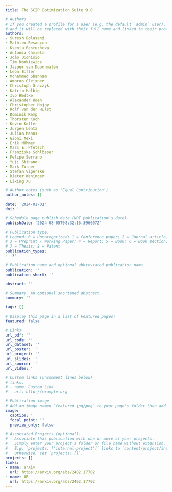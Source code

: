 ```yaml
---
title: The SCIP Optimization Suite 9.0

# Authors
# If you created a profile for a user (e.g. the default `admin` user), write the username (folder name) here
# and it will be replaced with their full name and linked to their profile.
authors:
- Suresh Bolusani
- Mathieu Besançon
- Ksenia Bestuzheva
- Antonia Chmiela
- João Dionísio
- Tim Donkiewicz
- Jasper van Doornmalen
- Leon Eifler
- Mohammed Ghannam
- Ambros Gleixner
- Christoph Graczyk
- Katrin Halbig
- Ivo Hedtke
- Alexander Hoen
- Christopher Hojny
- Rolf van der Hulst
- Dominik Kamp
- Thorsten Koch
- Kevin Kofler
- Jurgen Lentz
- Julian Manns
- Gioni Mexi
- Erik Mühmer
- Marc E. Pfetsch
- Franziska Schlösser
- Felipe Serrano
- Yuji Shinano
- Mark Turner
- Stefan Vigerske
- Dieter Weninger
- Lixing Xu

# Author notes (such as 'Equal Contribution')
author_notes: []

date: '2024-01-01'
doi: ''

# Schedule page publish date (NOT publication's date).
publishDate: '2024-08-05T08:32:16.396607Z'

# Publication type.
# Legend: 0 = Uncategorized; 1 = Conference paper; 2 = Journal article;
# 3 = Preprint / Working Paper; 4 = Report; 5 = Book; 6 = Book section;
# 7 = Thesis; 8 = Patent
publication_types:
- '3'

# Publication name and optional abbreviated publication name.
publication: ''
publication_short: ''

abstract: ''

# Summary. An optional shortened abstract.
summary: ''

tags: []

# Display this page in a list of Featured pages?
featured: false

# Links
url_pdf: ''
url_code: ''
url_dataset: ''
url_poster: ''
url_project: ''
url_slides: ''
url_source: ''
url_video: ''

# Custom links (uncomment lines below)
# links:
# - name: Custom Link
#   url: http://example.org

# Publication image
# Add an image named `featured.jpg/png` to your page's folder then add a caption below.
image:
  caption: ''
  focal_point: ''
  preview_only: false

# Associated Projects (optional).
#   Associate this publication with one or more of your projects.
#   Simply enter your project's folder or file name without extension.
#   E.g. `projects: ['internal-project']` links to `content/project/internal-project/index.md`.
#   Otherwise, set `projects: []`.
projects: []
links:
- name: arXiv
  url: https://arxiv.org/abs/2402.17702
- name: URL
  url: https://arxiv.org/abs/2402.17702
---
```



